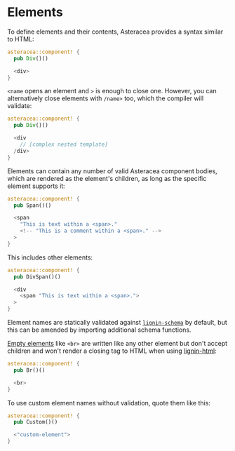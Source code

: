 # Elements

To define elements and their contents, Asteracea provides a syntax similar to HTML:

```rust asteracea=Div::new()
asteracea::component! {
  pub Div()()

  <div>
}
```

`<name` opens an element and `>` is enough to close one. However, you can alternatively close elements with `/name>` too, which the compiler will validate:

```rust asteracea=Div::new()
asteracea::component! {
  pub Div()()

  <div
    // [complex nested template]
  /div>
}
```

Elements can contain any number of valid Asteracea component bodies, which are rendered as the element's children, as long as the specific element supports it:

```rust asteracea=Span::new()
asteracea::component! {
  pub Span()()

  <span
    "This is text within a <span>."
    <!-- "This is a comment within a <span>." -->
  >
}
```

This includes other elements:

```rust asteracea=DivSpan::new()
asteracea::component! {
  pub DivSpan()()

  <div
    <span "This is text within a <span>.">
  >
}
```

Element names are statically validated against [`lignin-schema`] by default, but this can be amended by importing additional schema functions. <!-- TODO: Example! -->

[Empty elements] like `<br>` are written like any other element but don't accept children and won't render a closing tag to HTML when using [lignin-html]:

[Empty elements]: https://developer.mozilla.org/en-US/docs/Glossary/empty_element
[lignin-html]: TK

```rust asteracea=Br::new()
asteracea::component! {
  pub Br()()

  <br>
}
```

[`lignin-schema`]: TK

To use custom element names without validation, quote them like this:

```rust asteracea=Custom::new()
asteracea::component! {
  pub Custom()()

  <"custom-element">
}
```
